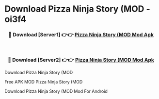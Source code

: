 # Download Pizza Ninja Story (MOD - oi3f4



<div align="center">
<h3>🔴 Download [Server1] 👉👉 <a href="https://momento.my/?title=Pizza_Ninja_Story_(MOD">Pizza Ninja Story (MOD Mod Apk</a></h3><br>

<h3>🔴 Download [Server2] 👉👉 <a href="https://momento.my/?title=Pizza_Ninja_Story_(MOD">Pizza Ninja Story (MOD Mod Apk</a></h3>
</div>



Download Pizza Ninja Story (MOD 

Free APK MOD Pizza Ninja Story (MOD 

Download Pizza Ninja Story (MOD Mod For Android
